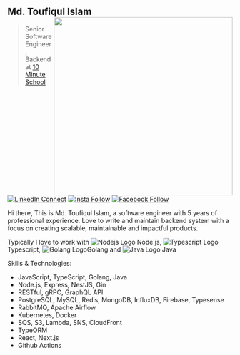 ## Md. Toufiqul Islam [<img align="right" width="400" src="https://github-readme-stats.vercel.app/api?username=toufiq-austcse&show_icons=true"/>](https://github.com/toufiq-austcse)

> Senior Software Engineer, Backend at [10 Minute School](https://10minuteschool.com/)

[![LinkedIn Connect](https://img.shields.io/badge/%20-Connect-black?color=14171A&labelColor=212121&logo=linkedin&logoColor=ffffff)](https://www.linkedin.com/in/toufiqcse36/)   [![Insta Follow](https://img.shields.io/badge/%20-Follow-black?color=14171A&labelColor=d81b60&logo=instagram&logoColor=ffffff)](https://www.instagram.com/toufiq_15)   [![Facebook Follow](https://img.shields.io/badge/%20-Follow-black?color=14171A&labelColor=1976d2&logo=facebook&logoColor=ffffff)](https://www.facebook.com/toufiq.austcse/) 


Hi there, This is Md. Toufiqul Islam, a software engineer with 5 years of professional experience. Love to write and maintain backend system with a focus on creating scalable, maintainable and impactful products.

Typically I love to work with ![Nodejs Logo](https://img.icons8.com/color/18/000000/nodejs.png) Node.js, ![Typescript Logo](https://img.icons8.com/color/18/000000/typescript.png) Typescript, ![Golang Logo](https://img.icons8.com/color/18/000000/golang.png)Golang and ![Java Logo](https://img.icons8.com/color/18/000000/java-coffee-cup-logo.png) Java



Skills & Technologies:
- JavaScript, TypeScript, Golang, Java
- Node.js, Express, NestJS, Gin
- RESTful, gRPC, GraphQL API
- PostgreSQL, MySQL, Redis, MongoDB, InfluxDB, Firebase, Typesense
- RabbitMQ, Apache Airflow
- Kubernetes, Docker
- SQS, S3, Lambda, SNS, CloudFront
- TypeORM
- React, Next.js
- Github Actions




